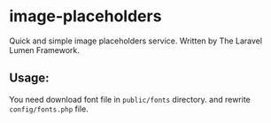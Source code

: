 # image-placeholders

Quick and simple image placeholders service. Written by The Laravel Lumen Framework.

## Usage:

You need download font file in `public/fonts` directory. and rewrite `config/fonts.php` file.
